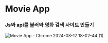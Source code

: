 <h1>Movie App</h1>

<h3>Js와 api를 불러와 영화 검색 사이트 만들기</h3>

![Movie App - Chrome 2024-08-12 18-02-44 (1)](https://github.com/user-attachments/assets/5cdf7abf-5841-4b7a-9e8e-5c1741915f24)
